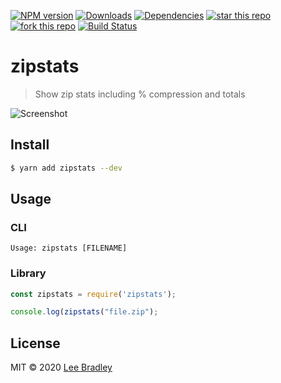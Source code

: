 [![NPM version][npm-image]][npm-url] [![Downloads][npm-downloads-image]][npm-url] [![Dependencies][deps-image]][deps-url] [![star this repo][gh-stars-image]][gh-url] [![fork this repo][gh-forks-image]][gh-url] [![Build Status][travis-image]][travis-url]

# zipstats

> Show zip stats including % compression and totals

![Screenshot](https://github.com/leebradley/zipstats/raw/master/screenshot.png)

## Install

```sh
$ yarn add zipstats --dev
```

## Usage

### CLI

```
Usage: zipstats [FILENAME]
```

### Library

```javascript
const zipstats = require('zipstats');

console.log(zipstats("file.zip");
```

## License

MIT © 2020 [Lee Bradley](https://github.com/leebradley)

[npm-url]: https://www.npmjs.com/package/zipstats
[npm-image]: https://badgen.net/npm/v/zipstats
[npm-downloads-image]: https://badgen.net/npm/dt/zipstats

[deps-url]: https://david-dm.org/leebradley/zipstats
[deps-image]: https://badgen.net/david/dep/leebradley/zipstats

[gh-url]: https://github.com/leebradley/zipstats
[gh-stars-image]: https://badgen.net/github/stars/leebradley/zipstats
[gh-forks-image]: https://badgen.net/github/forks/leebradley/zipstats

[travis-url]: https://travis-ci.com/leebradley/zipstats
[travis-image]: https://travis-ci.com/leebradley/zipstats.svg?branch=master